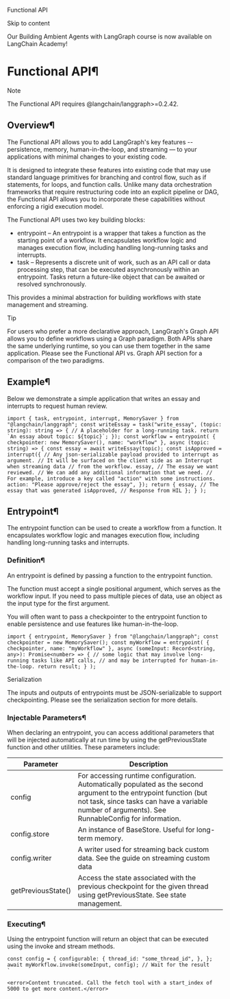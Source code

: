 Functional API

Skip to content

Our Building Ambient Agents with LangGraph course is now available on LangChain Academy!

# Functional API¶

Note

The Functional API requires @langchain/langgraph>=0.2.42.

## Overview¶

The Functional API allows you to add LangGraph's key features -- persistence, memory, human-in-the-loop, and streaming — to your applications with minimal changes to your existing code.

It is designed to integrate these features into existing code that may use standard language primitives for branching and control flow, such as if statements, for loops, and function calls. Unlike many data orchestration frameworks that require restructuring code into an explicit pipeline or DAG, the Functional API allows you to incorporate these capabilities without enforcing a rigid execution model.

The Functional API uses two key building blocks:

* entrypoint – An entrypoint is a wrapper that takes a function as the starting point of a workflow. It encapsulates workflow logic and manages execution flow, including handling long-running tasks and interrupts.
* task – Represents a discrete unit of work, such as an API call or data processing step, that can be executed asynchronously within an entrypoint. Tasks return a future-like object that can be awaited or resolved synchronously.

This provides a minimal abstraction for building workflows with state management and streaming.

Tip

For users who prefer a more declarative approach, LangGraph's Graph API allows you to define workflows using a Graph paradigm. Both APIs share the same underlying runtime, so you can use them together in the same application. Please see the Functional API vs. Graph API section for a comparison of the two paradigms.

## Example¶

Below we demonstrate a simple application that writes an essay and interrupts to request human review.

```
import { task, entrypoint, interrupt, MemorySaver } from "@langchain/langgraph"; const writeEssay = task("write_essay", (topic: string): string => { // A placeholder for a long-running task. return `An essay about topic: ${topic}`; }); const workflow = entrypoint( { checkpointer: new MemorySaver(), name: "workflow" }, async (topic: string) => { const essay = await writeEssay(topic); const isApproved = interrupt({ // Any json-serializable payload provided to interrupt as argument. // It will be surfaced on the client side as an Interrupt when streaming data // from the workflow. essay, // The essay we want reviewed. // We can add any additional information that we need. // For example, introduce a key called "action" with some instructions. action: "Please approve/reject the essay", }); return { essay, // The essay that was generated isApproved, // Response from HIL }; } );
```

## Entrypoint¶

The entrypoint function can be used to create a workflow from a function. It encapsulates workflow logic and manages execution flow, including handling long-running tasks and interrupts.

### Definition¶

An entrypoint is defined by passing a function to the entrypoint function.

The function must accept a single positional argument, which serves as the workflow input. If you need to pass multiple pieces of data, use an object as the input type for the first argument.

You will often want to pass a checkpointer to the entrypoint function to enable persistence and use features like human-in-the-loop.

```
import { entrypoint, MemorySaver } from "@langchain/langgraph"; const checkpointer = new MemorySaver(); const myWorkflow = entrypoint( { checkpointer, name: "myWorkflow" }, async (someInput: Record<string, any>): Promise<number> => { // some logic that may involve long-running tasks like API calls, // and may be interrupted for human-in-the-loop. return result; } );
```

Serialization

The inputs and outputs of entrypoints must be JSON-serializable to support checkpointing. Please see the serialization section for more details.

### Injectable Parameters¶

When declaring an entrypoint, you can access additional parameters that will be injected automatically at run time by using the getPreviousState function and other utilities. These parameters include:

| Parameter | Description |
| --- | --- |
| config | For accessing runtime configuration. Automatically populated as the second argument to the entrypoint function (but not task, since tasks can have a variable number of arguments). See RunnableConfig for information. |
| config.store | An instance of BaseStore. Useful for long-term memory. |
| config.writer | A writer used for streaming back custom data. See the guide on streaming custom data |
| getPreviousState() | Access the state associated with the previous checkpoint for the given thread using getPreviousState. See state management. |

### Executing¶

Using the entrypoint function will return an object that can be executed using the invoke and stream methods.

```
const config = { configurable: { thread_id: "some_thread_id", }, }; await myWorkflow.invoke(someInput, config); // Wait for the result
`

<error>Content truncated. Call the fetch tool with a start_index of 5000 to get more content.</error>